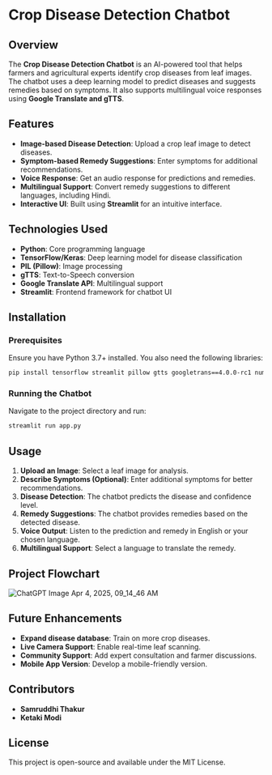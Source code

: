 # Crop Disease Detection Chatbot

## Overview
The **Crop Disease Detection Chatbot** is an AI-powered tool that helps farmers and agricultural experts identify crop diseases from leaf images. The chatbot uses a deep learning model to predict diseases and suggests remedies based on symptoms. It also supports multilingual voice responses using **Google Translate and gTTS**.

## Features
- **Image-based Disease Detection**: Upload a crop leaf image to detect diseases.
- **Symptom-based Remedy Suggestions**: Enter symptoms for additional recommendations.
- **Voice Response**: Get an audio response for predictions and remedies.
- **Multilingual Support**: Convert remedy suggestions to different languages, including Hindi.
- **Interactive UI**: Built using **Streamlit** for an intuitive interface.

## Technologies Used
- **Python**: Core programming language
- **TensorFlow/Keras**: Deep learning model for disease classification
- **PIL (Pillow)**: Image processing
- **gTTS**: Text-to-Speech conversion
- **Google Translate API**: Multilingual support
- **Streamlit**: Frontend framework for chatbot UI

## Installation
### Prerequisites
Ensure you have Python 3.7+ installed. You also need the following libraries:
```bash
pip install tensorflow streamlit pillow gtts googletrans==4.0.0-rc1 numpy
```

### Running the Chatbot
Navigate to the project directory and run:
```bash
streamlit run app.py
```

## Usage
1. **Upload an Image**: Select a leaf image for analysis.
2. **Describe Symptoms (Optional)**: Enter additional symptoms for better recommendations.
3. **Disease Detection**: The chatbot predicts the disease and confidence level.
4. **Remedy Suggestions**: The chatbot provides remedies based on the detected disease.
5. **Voice Output**: Listen to the prediction and remedy in English or your chosen language.
6. **Multilingual Support**: Select a language to translate the remedy.

## Project Flowchart
![ChatGPT Image Apr 4, 2025, 09_14_46 AM](https://github.com/user-attachments/assets/39577b9a-cc9c-480d-8837-26e5c7c68013)


## Future Enhancements
- **Expand disease database**: Train on more crop diseases.
- **Live Camera Support**: Enable real-time leaf scanning.
- **Community Support**: Add expert consultation and farmer discussions.
- **Mobile App Version**: Develop a mobile-friendly version.

## Contributors
- **Samruddhi Thakur**
- **Ketaki Modi**  

## License
This project is open-source and available under the MIT License.



